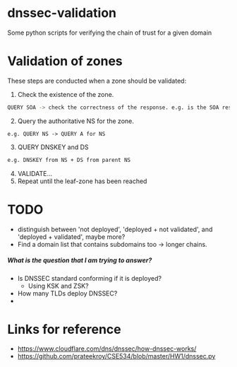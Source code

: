 # dnssec-validation
Some python scripts for verifying the chain of trust for a given domain

# Validation of zones
These steps are conducted when a zone should be validated:

1. Check the existence of the zone.
```sh
QUERY SOA -> check the correctness of the response. e.g. is the SOA response intended for the queried Zone?
```
2. Query the authoritative NS for the zone.
```
e.g. QUERY NS -> QUERY A for NS
```

3. QUERY DNSKEY and DS
```sh
e.g. DNSKEY from NS + DS from parent NS
```

4. VALIDATE...
5. Repeat until the leaf-zone has been reached

# TODO

- distinguish between 'not deployed', 'deployed + not validated', and 'deployed + validated', maybe more?
- Find a domain list that contains subdomains too -> longer chains.

##### What is the question that I am trying to answer?
- Is DNSSEC standard conforming if it is deployed?
    - Using KSK and ZSK?
- How many TLDs deploy DNSSEC?
- 




# Links for reference
- https://www.cloudflare.com/dns/dnssec/how-dnssec-works/
- https://github.com/prateekroy/CSE534/blob/master/HW1/dnssec.py
